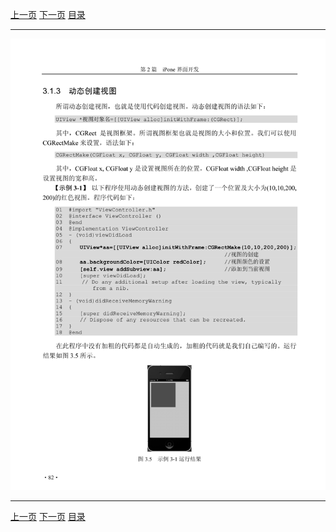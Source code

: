 [上一页](093.md) [下一页](095.md) [目录](../README.md)

***

![094](../images/094.png)

***

[上一页](093.md) [下一页](095.md) [目录](../README.md)